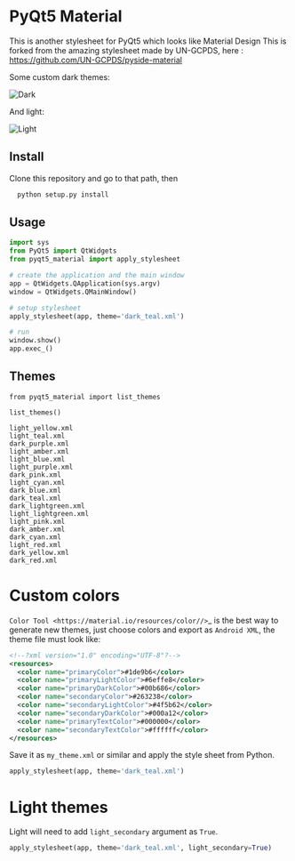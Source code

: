# PyQt5 Material

This is another stylesheet for PyQt5 which looks like Material Design
This is forked from the amazing stylesheet made by UN-GCPDS, here : https://github.com/UN-GCPDS/pyside-material


Some custom dark themes:

![Dark](https://github.com/UN-GCPDS/pyside-material/raw/master/docs/source/images/dark.gif)


And light:

![Light](https://github.com/UN-GCPDS/pyside-material/raw/master/docs/source/images/light.gif)


## Install
Clone this repository and go to that path, then
```bash
  python setup.py install
```

## Usage

```python
import sys
from PyQt5 import QtWidgets
from pyqt5_material import apply_stylesheet

# create the application and the main window
app = QtWidgets.QApplication(sys.argv)
window = QtWidgets.QMainWindow()

# setup stylesheet
apply_stylesheet(app, theme='dark_teal.xml')

# run
window.show()
app.exec_()
```

## Themes

```
from pyqt5_material import list_themes

list_themes()
```

```
light_yellow.xml
light_teal.xml
dark_purple.xml
light_amber.xml
light_blue.xml
light_purple.xml
dark_pink.xml
light_cyan.xml
dark_blue.xml
dark_teal.xml
dark_lightgreen.xml
light_lightgreen.xml
light_pink.xml
dark_amber.xml
dark_cyan.xml
light_red.xml
dark_yellow.xml
dark_red.xml
```



# Custom colors

`Color Tool <https://material.io/resources/color//>`_ is the best way to
generate new themes, just choose colors and export as `Android XML`, the theme
file must look like:

```xml
<!--?xml version="1.0" encoding="UTF-8"?-->
<resources>
  <color name="primaryColor">#1de9b6</color>
  <color name="primaryLightColor">#6effe8</color>
  <color name="primaryDarkColor">#00b686</color>
  <color name="secondaryColor">#263238</color>
  <color name="secondaryLightColor">#4f5b62</color>
  <color name="secondaryDarkColor">#000a12</color>
  <color name="primaryTextColor">#000000</color>
  <color name="secondaryTextColor">#ffffff</color>
</resources>
```

Save it as `my_theme.xml` or similar and apply the style sheet from Python.

```python
apply_stylesheet(app, theme='dark_teal.xml')
```


# Light themes


Light will need to add `light_secondary` argument as `True`.

```python
apply_stylesheet(app, theme='dark_teal.xml', light_secondary=True)
```
